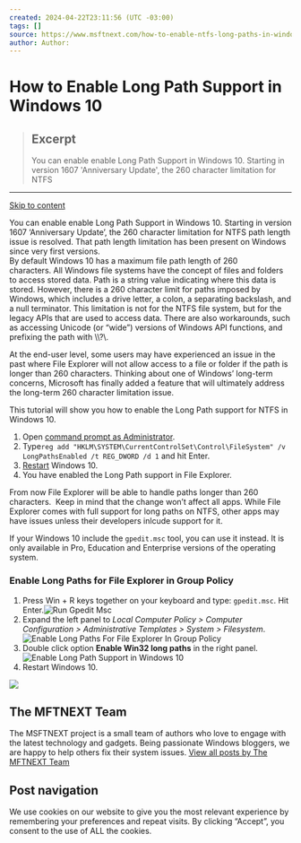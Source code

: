 ```yaml
---
created: 2024-04-22T23:11:56 (UTC -03:00)
tags: []
source: https://www.msftnext.com/how-to-enable-ntfs-long-paths-in-windows-10/
author: Author:
---
```


# How to Enable Long Path Support in Windows 10

> ## Excerpt
> You can enable enable Long Path Support in Windows 10. Starting in version 1607 'Anniversary Update', the 260 character limitation for NTFS

---
[Skip to content](https://www.msftnext.com/how-to-enable-ntfs-long-paths-in-windows-10/#content)

You can enable enable Long Path Support in Windows 10. Starting in version 1607 ‘Anniversary Update’, the 260 character limitation for NTFS path length issue is resolved. That path length limitation has been present on Windows since very first versions.  
By default Windows 10 has a maximum file path length of 260 characters. All Windows file systems have the concept of files and folders to access stored data. Path is a string value indicating where this data is stored. However, there is a 260 character limit for paths imposed by Windows, which includes a drive letter, a colon, a separating backslash, and a null terminator. This limitation is not for the NTFS file system, but for the legacy APIs that are used to access data. There are also workarounds, such as accessing Unicode (or “wide”) versions of Windows API functions, and prefixing the path with \\\\?\\.

At the end-user level, some users may have experienced an issue in the past where File Explorer will not allow access to a file or folder if the path is longer than 260 characters. Thinking about one of Windows’ long-term concerns, Microsoft has finally added a feature that will ultimately address the long-term 260 character limitation issue.

This tutorial will show you how to enable the Long Path support for NTFS in Windows 10.

1.  Open [command prompt as Administrator](https://www.msftnext.com/command-prompt-administrator-windows-10/).
2.  Type`reg add "HKLM\SYSTEM\CurrentControlSet\Control\FileSystem" /v LongPathsEnabled /t REG_DWORD /d 1` and hit Enter.
3.  [Restart](https://www.msftnext.com/how-to-restart-and-shutdown-windows-10-different-methods/) Windows 10.
4.  You have enabled the Long Path support in File Explorer.

From now File Explorer will be able to handle paths longer than 260 characters.  Keep in mind that the change won’t affect all apps. While File Explorer comes with full support for long paths on NTFS, other apps may have issues unless their developers inlcude support for it.

If your Windows 10 include the `gpedit.msc` tool, you can use it instead. It is only available in Pro, Education and Enterprise versions of the operating system.

### **Enable Long Paths for File Explorer in Group Policy**

1.  Press Win + R keys together on your keyboard and type: `gpedit.msc`. Hit Enter.![Run Gpedit Msc](https://www.msftnext.com/wp-content/uploads/2018/01/run-gpedit-msc.png)
2.  Expand the left panel to _Local Computer Policy > Computer Configuration > Administrative Templates > System > Filesystem_.![Enable Long Paths For File Explorer In Group Policy](https://www.msftnext.com/wp-content/uploads/2016/05/Enable-Long-Paths-for-File-Explorer-in-Group-Policy.png)
3.  Double click option **Enable Win32 long paths** in the right panel.![Enable Long Path Support in Windows 10](https://www.msftnext.com/wp-content/uploads/2016/05/Enable-Win32-long-paths.png)
4.  Restart Windows 10.

![](https://www.msftnext.com/wp-content/uploads/2021/04/avatar_user_5_1619712135-42x42.png)

## The MFTNEXT Team

The MSFTNEXT project is a small team of authors who love to engage with the latest technology and gadgets. Being passionate Windows bloggers, we are happy to help others fix their system issues. [View all posts by The MFTNEXT Team](https://www.msftnext.com/author/msftnext/)

## Post navigation

We use cookies on our website to give you the most relevant experience by remembering your preferences and repeat visits. By clicking “Accept”, you consent to the use of ALL the cookies.
